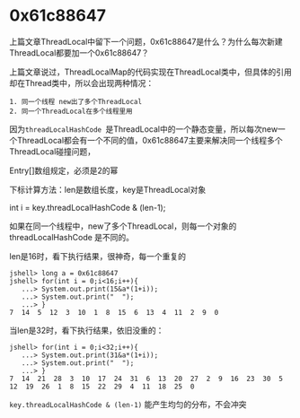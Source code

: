# 0x61c88647

上篇文章ThreadLocal中留下一个问题，0x61c88647是什么？为什么每次新建ThreadLocal都要加一个0x61c88647？

上篇文章说过，ThreadLocalMap的代码实现在ThreadLocal类中，但具体的引用却在Thread类中，所以会出现两种情况：

 	1. 同一个线程 new出了多个ThreadLocal
 	2. 同一个ThreadLocal在多个线程里用



因为`threadLocalHashCode `是ThreadLocal中的一个静态变量，所以每次new一个ThreadLocal都会有一个不同的值，0x61c88647主要来解决同一个线程多个ThreadLocal碰撞问题，



Entry[]数组规定，必须是2的幂

下标计算方法：len是数组长度，key是ThreadLocal对象

int i = key.threadLocalHashCode & (len-1);



如果在同一个线程中，new了多个ThreadLocal，则每一个对象的threadLocalHashCode 是不同的。

len是16时，看下执行结果，很神奇，每一个重复的

```shell
jshell> long a = 0x61c88647
jshell> for(int i = 0;i<16;i++){
   ...> System.out.print(15&a*(1+i));
   ...> System.out.print("  ");
   ...> }
7  14  5  12  3  10  1  8  15  6  13  4  11  2  9  0
```

当len是32时，看下执行结果，依旧没重的：

```shell
jshell> for(int i = 0;i<32;i++){
   ...> System.out.print(31&a*(1+i));
   ...> System.out.print("  ");
   ...> }
7  14  21  28  3  10  17  24  31  6  13  20  27  2  9  16  23  30  5  12  19  26  1  8  15  22  29  4  11  18  25  0
```

 `key.threadLocalHashCode & (len-1)` 能产生均匀的分布，不会冲突